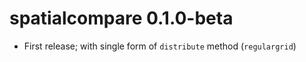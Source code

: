 # spatialcompare 0.1.0-beta

- First release; with single form of `distribute` method (`regulargrid`)
